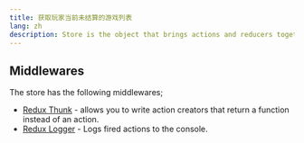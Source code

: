 ```yaml
---
title: 获取玩家当前未结算的游戏列表
lang: zh
description: Store is the object that brings actions and reducers together.
---
```


## Middlewares

The store has the following middlewares;

* [Redux Thunk](https://github.com/gaearon/redux-thunk) - allows you to write action creators that return a function instead of an action.
* [Redux Logger](https://github.com/evgenyrodionov/redux-logger) - Logs fired actions to the console.
